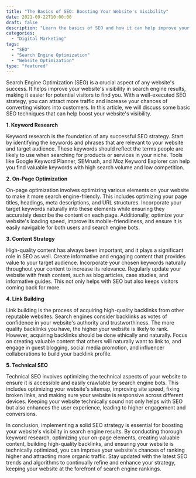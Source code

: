 ```yaml
---
title: "The Basics of SEO: Boosting Your Website's Visibility"
date: 2021-09-22T10:00:00
draft: false
description: "Learn the basics of SEO and how it can help improve your website's visibility in search engine rankings."
categories:
  - "Digital Marketing"
tags:
  - "SEO"
  - "Search Engine Optimization"
  - "Website Optimization"
type: "featured"
---
```


Search Engine Optimization (SEO) is a crucial aspect of any website's success. It helps improve your website's visibility in search engine results, making it easier for potential visitors to find you. With a well-executed SEO strategy, you can attract more traffic and increase your chances of converting visitors into customers. In this article, we will discuss some basic SEO techniques that can help boost your website's visibility.

**1. Keyword Research**

Keyword research is the foundation of any successful SEO strategy. Start by identifying the keywords and phrases that are relevant to your website and target audience. These keywords should reflect the terms people are likely to use when searching for products or services in your niche. Tools like Google Keyword Planner, SEMrush, and Moz Keyword Explorer can help you find valuable keywords with high search volume and low competition.

**2. On-Page Optimization**

On-page optimization involves optimizing various elements on your website to make it more search engine-friendly. This includes optimizing your page titles, headings, meta descriptions, and URL structures. Incorporate your target keywords naturally into these elements while ensuring they accurately describe the content on each page. Additionally, optimize your website's loading speed, improve its mobile-friendliness, and ensure it is easily navigable for both users and search engine bots.

**3. Content Strategy**

High-quality content has always been important, and it plays a significant role in SEO as well. Create informative and engaging content that provides value to your target audience. Incorporate your chosen keywords naturally throughout your content to increase its relevance. Regularly update your website with fresh content, such as blog articles, case studies, and informative guides. This not only helps with SEO but also keeps visitors coming back for more.

**4. Link Building**

Link building is the process of acquiring high-quality backlinks from other reputable websites. Search engines consider backlinks as votes of confidence in your website's authority and trustworthiness. The more quality backlinks you have, the higher your website is likely to rank. However, acquiring backlinks should be done ethically and naturally. Focus on creating valuable content that others will naturally want to link to, and engage in guest blogging, social media promotion, and influencer collaborations to build your backlink profile.

**5. Technical SEO**

Technical SEO involves optimizing the technical aspects of your website to ensure it is accessible and easily crawlable by search engine bots. This includes optimizing your website's sitemap, improving site speed, fixing broken links, and making sure your website is responsive across different devices. Keeping your website technically sound not only helps with SEO but also enhances the user experience, leading to higher engagement and conversions.

In conclusion, implementing a solid SEO strategy is essential for boosting your website's visibility in search engine results. By conducting thorough keyword research, optimizing your on-page elements, creating valuable content, building high-quality backlinks, and ensuring your website is technically optimized, you can improve your website's chances of ranking higher and attracting more organic traffic. Stay updated with the latest SEO trends and algorithms to continually refine and enhance your strategy, keeping your website at the forefront of search engine rankings.
